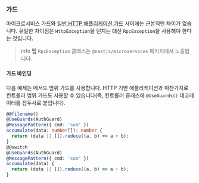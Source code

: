 ### 가드

마이크로서비스 가드와 [일반 HTTP 애플리케이션 가드](/guards) 사이에는 근본적인 차이가 없습니다.
유일한 차이점은 `HttpException`을 던지는 대신 `RpcException`을 사용해야 한다는 것입니다.

> info **팁** `RpcException` 클래스는 `@nestjs/microservices` 패키지에서 노출됩니다.

#### 가드 바인딩

다음 예제는 메서드 범위 가드를 사용합니다. HTTP 기반 애플리케이션과 마찬가지로 컨트롤러 범위 가드도 사용할 수 있습니다(즉, 컨트롤러 클래스에 `@UseGuards()` 데코레이터를 접두사로 붙입니다).

```typescript
@@filename()
@UseGuards(AuthGuard)
@MessagePattern({ cmd: 'sum' })
accumulate(data: number[]): number {
  return (data || []).reduce((a, b) => a + b);
}
@@switch
@UseGuards(AuthGuard)
@MessagePattern({ cmd: 'sum' })
accumulate(data) {
  return (data || []).reduce((a, b) => a + b);
}
```
